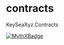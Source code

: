 # contracts
KeySeaXyz Contracts

[![MythXBadge](https://badgen.net/https/api.mythx.io/v1/projects/c6746a01-7d08-4347-be39-2e6a73a8ad13/badge/data?cache=300&icon=https://raw.githubusercontent.com/ConsenSys/mythx-github-badge/main/logo_white.svg)](https://docs.mythx.io/dashboard/github-badges)
